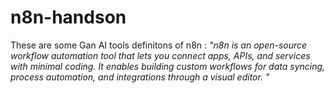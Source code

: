 # n8n-handson

These are some Gan AI tools definitons of n8n :
_"n8n is an open-source workflow automation tool that lets you connect apps, APIs, and services with minimal coding.
It enables building custom workflows for data syncing, process automation, and integrations through a visual editor.
"_

